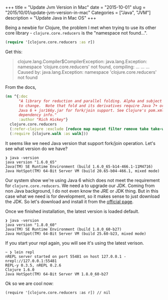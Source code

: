 +++
title = "Update Jvm Version in Mac"
date = "2015-10-01"
slug = "2015/10/01/update-jvm-version-in-mac"
Categories = ["Java", "JVM"]
description = "Update Java in Mac OS"
+++

Being a newbie for Clojure, the problem I met when trying to use its other core library - `clojure.core.reducers` is the "namespace not found...".
```clojure
(require '[clojure.core.reducers :as r])
```
Get this:
> clojure.lang.Compiler$CompilerException: java.lang.Exception: namespace 'clojure.core.reducers' not found, compiling:
> ...
> ...
> ...
> Caused by: java.lang.Exception: namespace 'clojure.core.reducers' not found
<!-- more -->
From the docs,
```clojure
(ns ^{:doc
      "A library for reduction and parallel folding. Alpha and subject
      to change.  Note that fold and its derivatives require Java 7+ or
      Java 6 + jsr166y.jar for fork/join support. See Clojure's pom.xml for the
      dependency info."
      :author "Rich Hickey"}
  clojure.core.reducers
  (:refer-clojure :exclude [reduce map mapcat filter remove take take-while drop flatten cat])
  (:require [clojure.walk :as walk]))
```

It seems like we need Java version that support fork/join operation. Let's see 
what version do we have?

```
❯ java -version
java version "1.6.0_65"
Java(TM) SE Runtime Environment (build 1.6.0_65-b14-466.1-11M4716)
Java HotSpot(TM) 64-Bit Server VM (build 20.65-b04-466.1, mixed mode)
```
Our system show we're using Java 6 which does not meet the requirement for `clojure.core.reducers`. We need a to upgrade our JDK.  Coming from non Java background, I do not even know the JRE or JDK thing. But in this case what we need is for development, so it makes sense to just download the JDK. So let's download and install it from the [official page](http://www.oracle.com/technetwork/java/javase/downloads/index.html).

Once we finished installation, the latest version is loaded default.
```
❯ java -version
java version "1.8.0_60"
Java(TM) SE Runtime Environment (build 1.8.0_60-b27)
Java HotSpot(TM) 64-Bit Server VM (build 25.60-b23, mixed mode)
```

If you start your repl again, you will see it's using the latest verison.
```
~ ❯ lein repl
nREPL server started on port 55481 on host 127.0.0.1 - nrepl://127.0.0.1:55481
REPL-y 0.3.5, nREPL 0.2.6
Clojure 1.6.0
Java HotSpot(TM) 64-Bit Server VM 1.8.0_60-b27
```

Ok so we are cool now:
```
(require '[clojure.core.reducers :as r]) // nil
```
